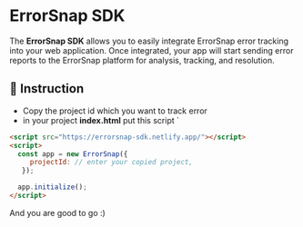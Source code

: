 # ErrorSnap SDK

The **ErrorSnap SDK** allows you to easily integrate ErrorSnap error tracking into your web application. Once integrated, your app will start sending error reports to the ErrorSnap platform for analysis, tracking, and resolution.

## 🚀 Instruction

- Copy the project id which you want to track error
- in your project **index.html** put this script
  `

```html
<script src="https://errorsnap-sdk.netlify.app/"></script>
<script>
  const app = new ErrorSnap({
     projectId: // enter your copied project,
   });

  app.initialize();
</script>
```

And you are good to go :)

